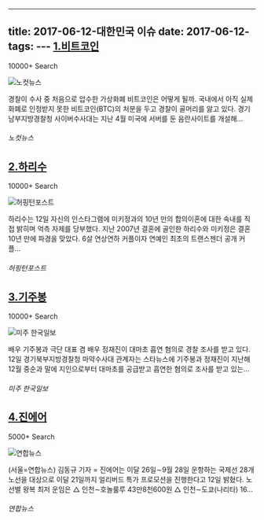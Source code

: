 ---
title: 2017-06-12-대한민국 이슈
date: 2017-06-12-
tags: 
\---
[1.비트코인](http://www.nocutnews.co.kr/news/4798327)
--

10000+ Search

![노컷뉴스](http://t2.gstatic.com/images?q=tbn:ANd9GcR5pCTSS4Ja_1oSq066xYj6P0a5ZZNxZoVbyole7Bw92h2Pbx2F0uTQpwAwJ5WJuVtchcgdTkF1)

경찰이 수사 중 처음으로 압수한 가상화폐 비트코인은 어떻게 될까. 국내에서 아직 실제 화폐로 인정받지 못한 비트코인(BTC)의 처분을 두고 경찰이 골머리를 앓고 있다. 경기남부지방경찰청 사이버수사대는 지난 4월 미국에 서버를 둔 음란사이트를 개설해...
###### 노컷뉴스

[2.하리수](http://www.huffingtonpost.kr/2017/06/12/story_n_17048872.html)
--

10000+ Search

![허핑턴포스트](http://t2.gstatic.com/images?q=tbn:ANd9GcSZx8Li0Xy4R18msHEp_Yx0P-8IlnjYZjaTlsW2_j3cthqgt9pniqQwi4-Xaw5l4WAli7uzzr3p)

하리수는 12일 자신의 인스타그램에 미키정과의 10년 만의 합의이혼에 대한 속내를 직접 밝히며 억측 자제를 당부했다. 지난 2007년 결혼에 골인한 하리수와 미키정은 결혼 10년 만에 파경을 맞았다. 6살 연상연하 커플이자 연예인 최초의 트랜스젠더 공개 커플...
###### 허핑턴포스트

[3.기주봉](http://www.koreatimes.com/article/20170612/1060549)
--

10000+ Search

![미주 한국일보](http://t0.gstatic.com/images?q=tbn:ANd9GcS_UIEvJMv_U5_ZYFmfpCjcV8ODYjM7up8Y19oTZF2LQcmKSlS-fzJtu4uFk1Kj0qRRCgdj0WfC)

배우 기주봉과 극단 대표 겸 배우 정재진이 대마초 흡연 혐의로 경찰 조사를 받고 있다. 12일 경기북부지방경찰청 마약수사대 관계자는 스타뉴스에 기주봉과 정재진이 지난해 12월 중순과 말에 지인으로부터 대마초를 공급받고 흡연한 혐의로 조사를 받고 있는...
###### 미주 한국일보

[4.진에어](http://www.yonhapnews.co.kr/bulletin/2017/06/12/0200000000AKR20170612065700003.HTML)
--

5000+ Search

![연합뉴스](http://t2.gstatic.com/images?q=tbn:ANd9GcRRhE7r8qWWWBOyEf5LYNwqQ0FR3fyER9h_y1_opAHfkp3dH8emAt5bJ08Z2OgKcUGzg9kEPtI2)

(서울=연합뉴스) 김동규 기자 = 진에어는 이달 26일∼9월 28일 운항하는 국제선 28개 노선을 대상으로 이달 21일까지 얼리버드 특가 프로모션을 진행한다고 12일 밝혔다. 노선별 왕복 최저 운임은 △ 인천∼호놀룰루 43만8천600원 △ 인천∼도쿄(나리타) 16...
###### 연합뉴스

